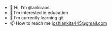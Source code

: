 - 👋 Hi, I’m @ankiraos
- 👀 I’m interested in education
- 🌱 I’m currently learning git
- 📫 How to reach me joshiankita445@gmail.com

<!---
ankiraos/ankiraos is a ✨ special ✨ repository because its `README.md` (this file) appears on your GitHub profile.
You can click the Preview link to take a look at your changes.
--->

